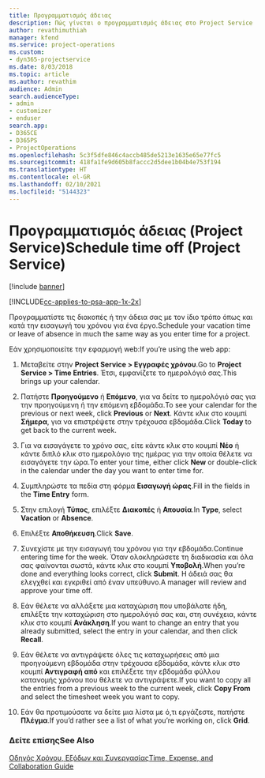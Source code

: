 ```yaml
---
title: Προγραμματισμός άδειας
description: Πώς γίνεται ο προγραμματισμός άδειας στο Project Service
author: revathimuthiah
manager: kfend
ms.service: project-operations
ms.custom:
- dyn365-projectservice
ms.date: 8/03/2018
ms.topic: article
ms.author: revathim
audience: Admin
search.audienceType:
- admin
- customizer
- enduser
search.app:
- D365CE
- D365PS
- ProjectOperations
ms.openlocfilehash: 5c3f5dfe846c4accb485de5213e1635e65e77fc5
ms.sourcegitcommit: 418fa1fe9d605b8faccc2d5dee1b04b4e753f194
ms.translationtype: HT
ms.contentlocale: el-GR
ms.lasthandoff: 02/10/2021
ms.locfileid: "5144323"
---
```

# <a name="schedule-time-off-project-service"></a><span data-ttu-id="c014d-103">Προγραμματισμός άδειας (Project Service)</span><span class="sxs-lookup"><span data-stu-id="c014d-103">Schedule time off (Project Service)</span></span>

[!include [banner](../includes/psa-now-project-operations.md)]

[!INCLUDE[cc-applies-to-psa-app-1x-2x](../includes/cc-applies-to-psa-app-1x-2x.md)]

<span data-ttu-id="c014d-104">Προγραμματίστε τις διακοπές ή την άδεια σας με τον ίδιο τρόπο όπως και κατά την εισαγωγή του χρόνου για ένα έργο.</span><span class="sxs-lookup"><span data-stu-id="c014d-104">Schedule your vacation time or leave of absence in much the same way as you enter time for a project.</span></span>  
  
 <span data-ttu-id="c014d-105">Εάν χρησιμοποιείτε την εφαρμογή web:</span><span class="sxs-lookup"><span data-stu-id="c014d-105">If you’re using the web app:</span></span>  
  
1.  <span data-ttu-id="c014d-106">Μεταβείτε στην **Project Service > Εγγραφές χρόνου**.</span><span class="sxs-lookup"><span data-stu-id="c014d-106">Go to **Project Service > Time Entries**.</span></span> <span data-ttu-id="c014d-107">Έτσι, εμφανίζετε το ημερολόγιό σας.</span><span class="sxs-lookup"><span data-stu-id="c014d-107">This brings up your calendar.</span></span>  
  
2.  <span data-ttu-id="c014d-108">Πατήστε **Προηγούμενο** ή **Επόμενο**, για να δείτε το ημερολόγιό σας για την προηγούμενη ή την επόμενη εβδομάδα.</span><span class="sxs-lookup"><span data-stu-id="c014d-108">To see your calendar for the previous or next week, click **Previous** or **Next**.</span></span> <span data-ttu-id="c014d-109">Κάντε κλικ στο κουμπί **Σήμερα**, για να επιστρέψετε στην τρέχουσα εβδομάδα.</span><span class="sxs-lookup"><span data-stu-id="c014d-109">Click **Today** to get back to the current week.</span></span>  
  
3.  <span data-ttu-id="c014d-110">Για να εισαγάγετε το χρόνο σας, είτε κάντε κλικ στο κουμπί **Νέο** ή κάντε διπλό κλικ στο ημερολόγιο της ημέρας για την οποία θέλετε να εισαγάγετε την ώρα.</span><span class="sxs-lookup"><span data-stu-id="c014d-110">To enter your time, either click **New** or double-click in the calendar under the day you want to enter time for.</span></span>  
  
4.  <span data-ttu-id="c014d-111">Συμπληρώστε τα πεδία στη φόρμα **Εισαγωγή ώρας**.</span><span class="sxs-lookup"><span data-stu-id="c014d-111">Fill in the fields in the **Time Entry** form.</span></span>  
  
5.  <span data-ttu-id="c014d-112">Στην επιλογή **Τύπος**, επιλέξτε **Διακοπές** ή **Απουσία**.</span><span class="sxs-lookup"><span data-stu-id="c014d-112">In **Type**, select **Vacation** or **Absence**.</span></span>  
  
6.  <span data-ttu-id="c014d-113">Επιλέξτε **Αποθήκευση**.</span><span class="sxs-lookup"><span data-stu-id="c014d-113">Click **Save**.</span></span>  
  
7.  <span data-ttu-id="c014d-114">Συνεχίστε με την εισαγωγή του χρόνου για την εβδομάδα.</span><span class="sxs-lookup"><span data-stu-id="c014d-114">Continue entering time for the week.</span></span> <span data-ttu-id="c014d-115">Όταν ολοκληρώσετε τη διαδικασία και όλα σας φαίνονται σωστά, κάντε κλικ στο κουμπί **Υποβολή**.</span><span class="sxs-lookup"><span data-stu-id="c014d-115">When you’re done and everything looks correct, click **Submit**.</span></span> <span data-ttu-id="c014d-116">Η άδειά σας θα ελεγχθεί και εγκριθεί από έναν υπεύθυνο.</span><span class="sxs-lookup"><span data-stu-id="c014d-116">A manager will review and approve your time off.</span></span>  
  
8.  <span data-ttu-id="c014d-117">Εάν θέλετε να αλλάξετε μια καταχώριση που υποβάλατε ήδη, επιλέξτε την καταχώριση στο ημερολόγιό σας και, στη συνέχεια, κάντε κλικ στο κουμπί **Ανάκληση**.</span><span class="sxs-lookup"><span data-stu-id="c014d-117">If you want to change an entry that you already submitted, select the entry in your calendar, and then click **Recall**.</span></span>  
  
9. <span data-ttu-id="c014d-118">Εάν θέλετε να αντιγράψετε όλες τις καταχωρήσεις από μια προηγούμενη εβδομάδα στην τρέχουσα εβδομάδα, κάντε κλικ στο κουμπί **Αντιγραφή από** και επιλέξετε την εβδομάδα φύλλου κατανομής χρόνου που θέλετε να αντιγράψετε.</span><span class="sxs-lookup"><span data-stu-id="c014d-118">If you want to copy all the entries from a previous week to the current week, click **Copy From** and select the timesheet week you want to copy.</span></span>  
  
10. <span data-ttu-id="c014d-119">Εάν θα προτιμούσατε να δείτε μια λίστα με ό,τι εργάζεστε, πατήστε **Πλέγμα**.</span><span class="sxs-lookup"><span data-stu-id="c014d-119">If you’d rather see a list of what you’re working on, click **Grid**.</span></span>  
  
### <a name="see-also"></a><span data-ttu-id="c014d-120">Δείτε επίσης</span><span class="sxs-lookup"><span data-stu-id="c014d-120">See Also</span></span>  
 [<span data-ttu-id="c014d-121">Οδηγός Χρόνου, Εξόδων και Συνεργασίας</span><span class="sxs-lookup"><span data-stu-id="c014d-121">Time, Expense, and Collaboration Guide</span></span>](../psa/time-expense-collaboration-guide.md)

